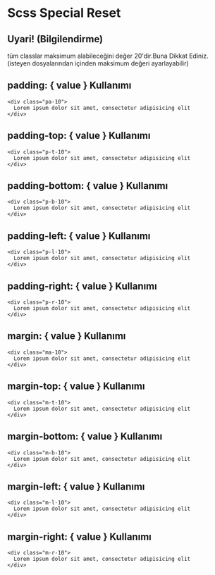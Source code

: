 Scss Special Reset
===================


## Uyari! (Bilgilendirme)
tüm classlar maksimum alabileceğini değer 20'dir.Buna Dikkat Ediniz. (isteyen dosyalarından içinden maksimum değeri ayarlayabilir)

## padding: { value } Kullanımı
```
<div class="pa-10">
  Lorem ipsum dolor sit amet, consectetur adipisicing elit
</div>
```

## padding-top: { value } Kullanımı
```
<div class="p-t-10">
  Lorem ipsum dolor sit amet, consectetur adipisicing elit
</div>
```

## padding-bottom: { value } Kullanımı
```
<div class="p-b-10">
  Lorem ipsum dolor sit amet, consectetur adipisicing elit
</div>
```

## padding-left: { value } Kullanımı
```
<div class="p-l-10">
  Lorem ipsum dolor sit amet, consectetur adipisicing elit
</div>
```

## padding-right: { value } Kullanımı
```
<div class="p-r-10">
  Lorem ipsum dolor sit amet, consectetur adipisicing elit
</div>
```

## margin: { value } Kullanımı
```
<div class="ma-10">
  Lorem ipsum dolor sit amet, consectetur adipisicing elit
</div>
```

## margin-top: { value } Kullanımı
```
<div class="m-t-10">
  Lorem ipsum dolor sit amet, consectetur adipisicing elit
</div>
```

## margin-bottom: { value } Kullanımı
```
<div class="m-b-10">
  Lorem ipsum dolor sit amet, consectetur adipisicing elit
</div>
```

## margin-left: { value } Kullanımı
```
<div class="m-l-10">
  Lorem ipsum dolor sit amet, consectetur adipisicing elit
</div>
```

## margin-right: { value } Kullanımı
```
<div class="m-r-10">
  Lorem ipsum dolor sit amet, consectetur adipisicing elit
</div>
```


